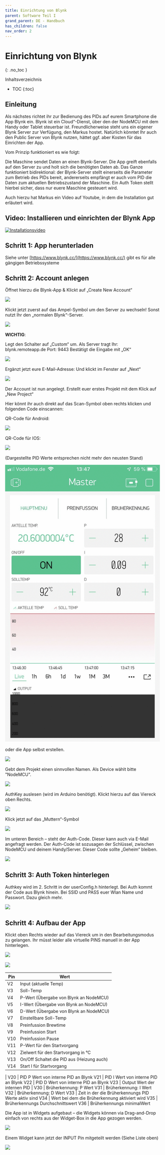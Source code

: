 ```yaml
---
title: Einrichtung von Blynk
parent: Software Teil I
grand_parent: DE - Handbuch
has_children: false
nav_order: 2
---
```


# Einrichtung von Blynk
{: .no_toc }

Inhaltsverzeichnis

* TOC
{:toc}

## Einleitung

Als nächstes richtet ihr zur Bedienung des PIDs auf eurem Smartphone die App Blynk ein. Blynk ist ein Cloud“-Dienst, über den der NodeMCU mit dem Handy oder Tablet steuerbar ist. Freundlicherweise steht uns ein eigener Blynk Server zur Verfügung, den Markus hostet. Natürlich könntet Ihr auch den Public Server von Blynk nutzen, hättet ggf. aber Kosten für das Einrichten der App.

Vom Prinzip funktioniert es wie folgt:

Die Maschine sendet Daten an einen Blynk-Server. Die App greift ebenfalls auf den Server zu und holt sich die benötigten Daten ab. Das Ganze funktioniert bidirektional: der Blynk-Server stellt einerseits die Parameter zum Betrieb des PIDs bereit, andererseits empfängt er auch vom PID die Daten zum aktuellen Betriebszustand der Maschine. Ein Auth Token stellt hierbei sicher, dass nur euere Maschine gesteuert wird.

Auch hierzu hat Markus ein Video auf Youtube, in dem die Installation gut erläutert wird.

## Video: Installieren und einrichten der Blynk App

[![Installationsvideo](https://img.youtube.com/vi/JHDRUN044gQ/hqdefault.jpg)](https://www.youtube.com/watch?v=JHDRUN044gQ)

## Schritt 1: App herunterladen

Siehe unter [https://www.blynk.cc/](https://www.blynk.cc/) gibt es für alle gängigen Betriebssysteme

## Schritt 2: Account anlegen

Öffnet hierzu die Blynk-App & Klickt auf „Create New Account“

![](http://rancilio-pid.de/wp-content/uploads/2018/10/IMG_0115-576x1024.png)

Klickt jetzt zuerst auf das Ampel-Symbol um den Server zu wechseln!
Sonst nutzt Ihr den „normalen Blynk“-Server.

![](http://rancilio-pid.de/wp-content/uploads/2018/10/IMG_0116-576x1024.png)

**WICHTIG**:

Legt den Schalter auf „Custom“ um.
Als Server tragt Ihr: blynk.remoteapp.de
Port: 9443
Bestätigt die Eingabe mit „OK“

![](http://rancilio-pid.de/wp-content/uploads/2018/10/IMG_0117-576x1024.png)

Ergänzt jetzt eure E-Mail-Adresse:
Und klickt im Fenster auf „Next“

![](http://rancilio-pid.de/wp-content/uploads/2018/10/IMG_0119-576x1024.png)

Der Account ist nun angelegt.
Erstellt euer erstes Projekt mit dem Klick auf „New Project“

Hier könnt ihr auch direkt auf das Scan-Symbol oben rechts klicken und folgenden Code einscannen:

QR-Code für Android:

![](http://rancilio-pid.de/wp-content/uploads/2020/05/qr-android.png)

QR-Code für IOS:

![](http://rancilio-pid.de/wp-content/uploads/2020/05/qr-ios.jpg)

(Dargestellte PID Werte entsprechen nicht mehr den neusten Stand)

![](../../img/pid-werte.gif)

oder die App selbst erstellen.

![](http://rancilio-pid.de/wp-content/uploads/2018/10/IMG_0120-576x1024.png)

Gebt dem Projekt einen sinnvollen Namen.
Als Device wählt bitte "NodeMCU".

![](http://rancilio-pid.de/wp-content/uploads/2018/10/IMG_0121-576x1024.png)

AuthKey auslesen (wird im Arduino benötigt).
Klickt hierzu auf das Viereck oben Rechts.

![](http://rancilio-pid.de/wp-content/uploads/2018/10/IMG_0124-576x1024.png)

Klick jetzt auf das „Muttern“-Symbol

![](http://rancilio-pid.de/wp-content/uploads/2018/10/IMG_0123-576x1024.png)

Im unteren Bereich – steht der Auth-Code.
Dieser kann auch via E-Mail angefragt werden.
Der Auth-Code ist sozusagen der Schlüssel, zwischen NodeMCU und deinem Handy/Server.
Dieser Code sollte „Geheim“ bleiben.

![](http://rancilio-pid.de/wp-content/uploads/2018/10/IMG_0122-576x1024.png)

## Schritt 3: Auth Token hinterlegen

Authkey wird im 2. Schritt in der userConfig.h hinterlegt. Bei Auth kommt der Code aus Blynk hinein. Bei SSID und PASS euer Wlan Name und Passwort. Dazu gleich mehr.

![](http://rancilio-pid.de/wp-content/uploads/2019/07/image-1.png)

## Schritt 4: Aufbau der App

Klickt oben Rechts wieder auf das Viereck um in den Bearbeitungsmodus zu gelangen. Ihr müsst leider alle virtuelle PINS manuell in der App hinterlegen.

![](http://rancilio-pid.de/wp-content/uploads/2019/09/IMG_8837.png)

![](http://rancilio-pid.de/wp-content/uploads/2019/09/IMG_8832-1.png)

Pin | Wert
-|-
V2 | Input (aktuelle Temp)
V3 | Soll-Temp
V4 | P-Wert (Übergabe von Blynk an NodeMCU)
V5 | I-Wert (Übergabe von Blynk an NodeMCU)
V6 | D-Wert (Übergabe von Blynk an NodeMCU)
V7 | Einstellbare Soll-Temp
V8 | Preinfussion Brewtime
V9 | Preinfussion Start
V10 | Preinfussion Pause
V11 | P-Wert für den Startvorgang
V12 | Zielwert für den Startvorgang in °C
V13 | On/Off Schaltet die PID aus (Heizung auch)
V14 | Start I für Startvorgang
|
V20 | PID P Wert von interne PID an Blynk
V21 | PID I Wert von interne PID an Blynk
V22 | PID D Wert von interne PID an Blynk
V23 | Output Wert der internen PID
|
V30 | Brüherkennung: P Wert
V31 | Brüherkennung: I Wert
V32 | Brüherkennung: D Wert
V33 | Zeit in der die Brüherkennungs PID Werte aktiv sind
V34 | Wert bei dem die Brüherkennung aktiviert wird
V35 | Brüherkennungs Durchschnittswert
V36 | Brüherkennungs minimalWert

Die App ist in Widgets aufgebaut – die Widgets können via Drag-and-Drop einfach von rechts aus der Widget-Box in die App gezogen werden.

![](http://rancilio-pid.de/wp-content/uploads/2018/10/IMG_0127-576x1024.png)

Einem Widget kann jetzt der INPUT Pin mitgeteilt werden (Siehe Liste oben)

![](http://rancilio-pid.de/wp-content/uploads/2018/10/IMG_0128-576x1024.png)
